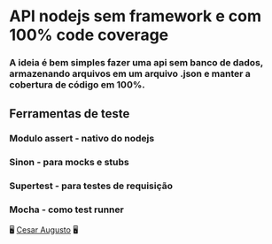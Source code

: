 # API nodejs sem framework e com 100% code coverage

### A ideia é bem simples fazer uma api sem banco de dados, armazenando arquivos em um arquivo .json e manter a cobertura de código em 100%.

## Ferramentas de teste

### Modulo assert - nativo do nodejs

### Sinon - para mocks e stubs

### Supertest - para testes de requisição

### Mocha - como test runner

🖥️ [Cesar Augusto](https://www.linkedin.com/in/c%C3%A9sar-augusto-1459ab1b2/) 🖥️
